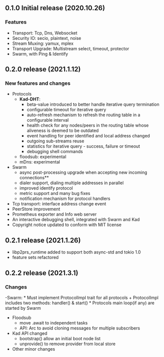 ## 0.1.0 Initial release (2020.10.26)

### Features

- Transport: Tcp, Dns, Websocket
- Security IO: secio, plaintext, noise
- Stream Muxing: yamux, mplex
- Transport Upgrade: Multistream select, timeout, protector 
- Swarm, with Ping & Identify



## 0.2.0 release (2021.1.12)

### New features and changes

- Protocols
    + **Kad-DHT**:
        * beta-value introduced to better handle iterative query termination
        * configurable timeout for iterative query
        * auto-refresh mechanism to refresh the routing table in a configurable interval
        * health check for any nodes/peers in the routing table whose aliveness is deemed to be outdated
        * event handling for peer identified and local address changed
        * outgoing sub-streams reuse
        * statistics for iterative query - success, failure or timeout
        * debugging shell commands           
    + floodsub: experimental
    + mDns: experimental
- Swarm
    + async post-processing upgrade when accepting new incoming connections**
    + dialer support, dialing multiple addresses in parallel
    + improved identify protocol
    + metric support and many bug fixes
    + notification mechanism for protocol handlers
- Tcp transport: interface address change event
- PeerStore improvement
- Prometheus exporter and Info web server
- An interactive debugging shell, integrated with Swarm and Kad
- Copyright notice updated to conform with MIT license

## 0.2.1 release (2021.1.26)

- libp2prs_runtime added to support both async-std and tokio 1.0
- feature sets refactored

## 0.2.2 release (2021.3.1)

### Changes

-Swarm:
    * Must implement ProtocolImpl trait for all protocols
        + ProtocolImpl includes two methods: handler() & start()
    * Protocols main loop(if any) are started by Swarm  
- Floodsub 
    * move .await to independent tasks
    * API: Arc<FloodsubMessage> to avoid cloning messages for multiple subscribers
- Kad API changed
    * bootstrap() allow an initial boot node list
    * unprovide() to remove provider from local store
- Other minor changes    
    
